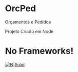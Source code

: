 # OrcPed
Orçamentos e Pedidos

Projeto Criado em Node
# No Frameworks!

[![N|Solid](https://www.opus-software.com.br/wp-content/uploads/2018/09/nodejs-1000x423.jpg)](https://www.linkedin.com/in/paulo-oliveira-nodejs/)
